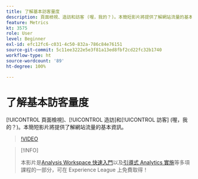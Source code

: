 ```yaml
---
title: 了解基本訪客量度
description: 頁面檢視、造訪和訪客 (喔，我的？)。本簡短影片將提供了解網站流量的基本資訊。
feature: Metrics
kt: 3575
role: User
level: Beginner
exl-id: efc12fc6-c031-4c50-832a-786c84e76151
source-git-commit: 5c11ee3222e5e3f81a13ed8fbf2cd22fc32b1740
workflow-type: ht
source-wordcount: '89'
ht-degree: 100%

---
```


# 了解基本訪客量度

[!UICONTROL 頁面檢視]、[!UICONTROL 造訪]和[!UICONTROL 訪客] (喔，我的？)。本簡短影片將提供了解網站流量的基本資訊。

>[!VIDEO](https://video.tv.adobe.com/v/28774/?quality=12)

>[!INFO]
>
> 本影片是[Analysis Workspace 快速入門](https://experienceleague.adobe.com/?recommended=Analytics-U-1-2020.1.workspace)以及[引導式 Analytics 實施](https://experienceleague.adobe.com/?recommended=Analytics-D-1-2019.1)等多項課程的一部分，可在 Experience League 上免費取得！
